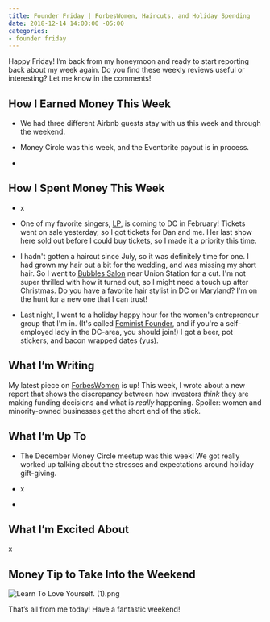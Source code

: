 ```yaml
---
title: Founder Friday | ForbesWomen, Haircuts, and Holiday Spending
date: 2018-12-14 14:00:00 -05:00
categories:
- founder friday
---
```


Happy Friday! I’m back from my honeymoon and ready to start reporting back about my week again. Do you find these weekly reviews useful or interesting? Let me know in the comments!

## How I Earned Money This Week

* We had three different Airbnb guests stay with us this week and through the weekend.

* Money Circle was this week, and the Eventbrite payout is in process.

* 

## **How I Spent Money This Week**

* x

* One of my favorite singers, [LP](http://iamlp.com/), is coming to DC in February! Tickets went on sale yesterday, so I got tickets for Dan and me. Her last show here sold out before I could buy tickets, so I made it a priority this time.

* I hadn't gotten a haircut since July, so it was definitely time for one. I had grown my hair out a bit for the wedding, and was missing my short hair. So I went to [Bubbles Salon](http://www.bubblessalons.com/) near Union Station for a cut. I'm not super thrilled with how it turned out, so I might need a touch up after Christmas. Do you have a favorite hair stylist in DC or Maryland? I'm on the hunt for a new one that I can trust!

* Last night, I went to a holiday happy hour for the women's entrepreneur group that I'm in. (It's called [Feminist Founder](https://www.feministfounder.com/), and if you're a self-employed lady in the DC-area, you should join!) I got a beer, pot stickers, and bacon wrapped dates (yus). 

## **What I’m Writing**

My latest piece on [ForbesWomen](https://www.forbes.com/sites/maggiegermano/2018/12/11/investors-think-they-are-fair-but-minority-owned-businesses-are-left-out/) is up! This week, I wrote about a new report that shows the discrepancy between how investors *think* they are making funding decisions and what is *really* happening. Spoiler: women and minority-owned businesses get the short end of the stick.

## **What I’m Up To**

* The December Money Circle meetup was this week! We got really worked up talking about the stresses and expectations around holiday gift-giving.

* x

* 

## **What I’m Excited About**

x

## **Money Tip to Take Into the Weekend**

![Learn To Love Yourself. (1).png](/uploads/Learn%20To%20Love%20Yourself.%20(1).png)

That’s all from me today! Have a fantastic weekend!
